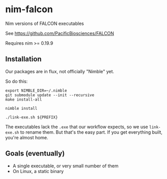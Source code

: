 # nim-falcon
Nim versions of FALCON executables

See https://github.com/PacificBiosciences/FALCON

Requires nim >= 0.19.9

## Installation
Our packages are in flux, not officially "Nimble" yet.

So do this:
```
export NIMBLE_DIR=~/.nimble
git submodule update --init --recursive
make install-all

nimble install

./link-exe.sh ${PREFIX}
```

The executables lack the `.exe` that our workflow expects, so
we use `link-exe.sh` to rename them. But that's the easy part.
If you get everything built, you're almost home.

## Goals (eventually)
* A single executable, or very small number of them
* On Linux, a static binary
